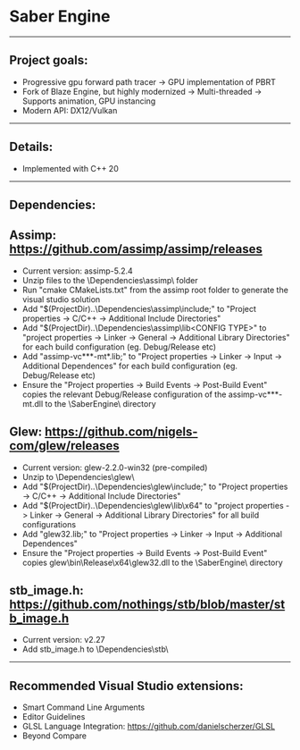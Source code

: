 # Saber Engine

--------------
Project goals:
--------------
- Progressive gpu forward path tracer
	-> GPU implementation of PBRT
- Fork of Blaze Engine, but highly modernized
	-> Multi-threaded
	-> Supports animation, GPU instancing
- Modern API: DX12/Vulkan

--------
Details:
--------
- Implemented with C++ 20


-------------
Dependencies:
-------------

Assimp: https://github.com/assimp/assimp/releases
-------------------------------------------------
- Current version: assimp-5.2.4
- Unzip files to the <project root>\Dependencies\assimp\ folder
- Run "cmake CMakeLists.txt" from the assimp root folder to generate the visual studio solution
- Add "$(ProjectDir)..\Dependencies\assimp\include;" to "Project properties -> C/C++ -> Additional Include Directories"
- Add "$(ProjectDir)..\Dependencies\assimp\lib\<CONFIG TYPE>\" to "project properties -> Linker -> General -> Additional Library Directories" for each build configuration (eg. Debug/Release etc)
- Add "assimp-vc***-mt*.lib;" to "Project properties -> Linker -> Input -> Additional Dependences" for each build configuration (eg. Debug/Release etc)
- Ensure the "Project properties -> Build Events -> Post-Build Event" copies the relevant Debug/Release configuration of the assimp-vc***-mt.dll to the <Project Root>\SaberEngine\ directory


Glew: https://github.com/nigels-com/glew/releases
-------------------------------------------------
- Current version: glew-2.2.0-win32 (pre-compiled)
- Unzip to <project root>\Dependencies\glew\
- Add "$(ProjectDir)..\Dependencies\glew\include;" to "Project properties -> C/C++ -> Additional Include Directories"
- Add "$(ProjectDir)..\Dependencies\glew\lib\x64\" to "project properties -> Linker -> General -> Additional Library Directories" for all build configurations
- Add "glew32.lib;" to "Project properties -> Linker -> Input -> Additional Dependences"
- Ensure the "Project properties -> Build Events -> Post-Build Event" copies glew\bin\Release\x64\glew32.dll to the <Project Root>\SaberEngine\ directory



stb_image.h: https://github.com/nothings/stb/blob/master/stb_image.h
--------------------------------------------------------------------
- Current version: v2.27 
- Add stb_image.h to <project root>\Dependencies\stb\



-------------------------------------
Recommended Visual Studio extensions:
-------------------------------------
- Smart Command Line Arguments
- Editor Guidelines
- GLSL Language Integration: https://github.com/danielscherzer/GLSL
- Beyond Compare
